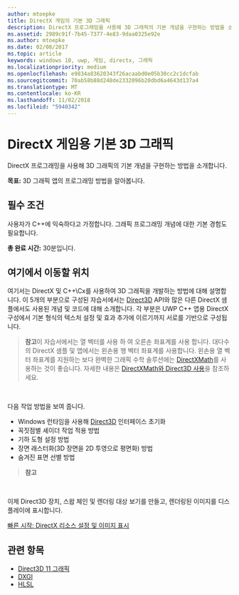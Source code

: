 ```yaml
---
author: mtoepke
title: DirectX 게임의 기본 3D 그래픽
description: DirectX 프로그래밍을 사용해 3D 그래픽의 기본 개념을 구현하는 방법을 소개합니다.
ms.assetid: 2989c91f-7b45-7377-4e83-9daa0325e92e
ms.author: mtoepke
ms.date: 02/08/2017
ms.topic: article
keywords: windows 10, uwp, 게임, directx, 그래픽
ms.localizationpriority: medium
ms.openlocfilehash: e9834a83620343f26acaabd0e05b30cc2c1dcfab
ms.sourcegitcommit: 70ab58b88d248de2332096b20dbd6a4643d137a4
ms.translationtype: MT
ms.contentlocale: ko-KR
ms.lasthandoff: 11/02/2018
ms.locfileid: "5940342"
---
```

# <a name="basic-3d-graphics-for-directx-games"></a>DirectX 게임용 기본 3D 그래픽



DirectX 프로그래밍을 사용해 3D 그래픽의 기본 개념을 구현하는 방법을 소개합니다.

**목표:** 3D 그래픽 앱의 프로그래밍 방법을 알아봅니다.

## <a name="prerequisites"></a>필수 조건


사용자가 C++에 익숙하다고 가정합니다. 그래픽 프로그래밍 개념에 대한 기본 경험도 필요합니다.

**총 완료 시간:** 30분입니다.

## <a name="where-to-go-from-here"></a>여기에서 이동할 위치


여기서는 DirectX 및 C++\\Cx를 사용하여 3D 그래픽을 개발하는 방법에 대해 설명합니다. 이 5개의 부분으로 구성된 자습서에서는 [Direct3D](https://msdn.microsoft.com/library/windows/desktop/hh309466) API와 많은 다른 DirectX 샘플에서도 사용된 개념 및 코드에 대해 소개합니다. 각 부분은 UWP C++ 앱용 DirectX 구성에서 기본 형식의 텍스처 설정 및 효과 추가에 이르기까지 서로를 기반으로 구성됩니다.

> **참고**이 자습서에서는 열 벡터를 사용 하 여 오른손 좌표계를 사용 합니다. 대다수의 DirectX 샘플 및 앱에서는 왼손용 행 벡터 좌표계를 사용합니다. 왼손용 열 벡터 좌표계를 지원하는 보다 완벽한 그래픽 수학 솔루션에는 [DirectXMath](https://msdn.microsoft.com/library/windows/desktop/hh437833)를 사용하는 것이 좋습니다. 자세한 내용은 [DirectXMath와 Direct3D 사용](https://msdn.microsoft.com/library/windows/desktop/ff729728#Use_DXMath_with_D3D)을 참조하세요.

 

다음 작업 방법을 보여 줍니다.

-   Windows 런타임을 사용해 [Direct3D](https://msdn.microsoft.com/library/windows/desktop/hh309466) 인터페이스 초기화
-   꼭짓점별 셰이더 작업 적용 방법
-   기하 도형 설정 방법
-   장면 래스터화(3D 장면을 2D 투영으로 평면화) 방법
-   숨겨진 표면 선별 방법

> **참고**  

 

이제 Direct3D 장치, 스왑 체인 및 렌더링 대상 보기를 만들고, 렌더링된 이미지를 디스플레이에 표시합니다.

[빠른 시작: DirectX 리소스 설정 및 이미지 표시](setting-up-directx-resources.md)

## <a name="related-topics"></a>관련 항목


* [Direct3D 11 그래픽](https://msdn.microsoft.com/library/windows/desktop/ff476080)
* [DXGI](https://msdn.microsoft.com/library/windows/desktop/hh404534)
* [HLSL](https://msdn.microsoft.com/library/windows/desktop/bb509561)

 

 





